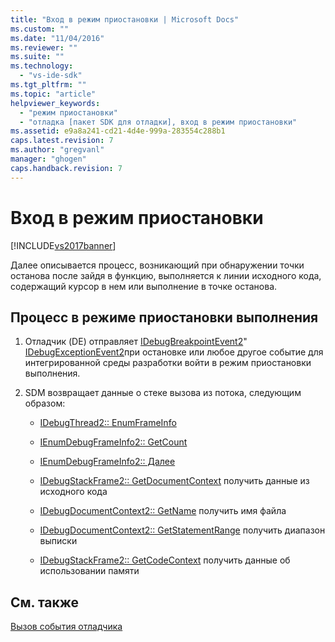 ```yaml
---
title: "Вход в режим приостановки | Microsoft Docs"
ms.custom: ""
ms.date: "11/04/2016"
ms.reviewer: ""
ms.suite: ""
ms.technology: 
  - "vs-ide-sdk"
ms.tgt_pltfrm: ""
ms.topic: "article"
helpviewer_keywords: 
  - "режим приостановки"
  - "отладка [пакет SDK для отладки], вход в режим приостановки"
ms.assetid: e9a8a241-cd21-4d4e-999a-283554c288b1
caps.latest.revision: 7
ms.author: "gregvanl"
manager: "ghogen"
caps.handback.revision: 7
---
```

# Вход в режим приостановки
[!INCLUDE[vs2017banner](../../code-quality/includes/vs2017banner.md)]

Далее описывается процесс, возникающий при обнаружении точки останова после зайдя в функцию, выполняется к линии исходного кода, содержащий курсор в нем или выполнение в точке останова.  
  
## Процесс в режиме приостановки выполнения  
  
1.  Отладчик \(DE\) отправляет [IDebugBreakpointEvent2](../../extensibility/debugger/reference/idebugbreakpointevent2.md)"  [IDebugExceptionEvent2](../../extensibility/debugger/reference/idebugexceptionevent2.md)при остановке или любое другое событие для интегрированной среды разработки войти в режим приостановки выполнения.  
  
2.  SDM возвращает данные о стеке вызова из потока, следующим образом:  
  
    -   [IDebugThread2:: EnumFrameInfo](../../extensibility/debugger/reference/idebugthread2-enumframeinfo.md)  
  
    -   [IEnumDebugFrameInfo2:: GetCount](../Topic/IEnumDebugFrameInfo2::GetCount.md)  
  
    -   [IEnumDebugFrameInfo2:: Далее](../Topic/IEnumDebugFrameInfo2::Next.md)  
  
    -   [IDebugStackFrame2:: GetDocumentContext](../../extensibility/debugger/reference/idebugstackframe2-getdocumentcontext.md) получить данные из исходного кода  
  
    -   [IDebugDocumentContext2:: GetName](../../extensibility/debugger/reference/idebugdocumentcontext2-getname.md) получить имя файла  
  
    -   [IDebugDocumentContext2:: GetStatementRange](../../extensibility/debugger/reference/idebugdocumentcontext2-getstatementrange.md) получить диапазон выписки  
  
    -   [IDebugStackFrame2:: GetCodeContext](../Topic/IDebugStackFrame2::GetCodeContext.md) получить данные об использовании памяти  
  
## См. также  
 [Вызов события отладчика](../../extensibility/debugger/calling-debugger-events.md)